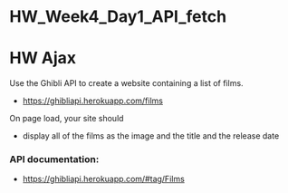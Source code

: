 # HW_Week4_Day1_API_fetch

# HW Ajax

Use the Ghibli API to create a website containing a list of films.

- https://ghibliapi.herokuapp.com/films

On page load, your site should 
- display all of the films as the image and the title and the release date

### API documentation:
- https://ghibliapi.herokuapp.com/#tag/Films
